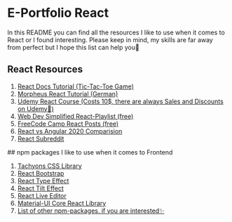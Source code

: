 # E-Portfolio React

In this README you can find all the resources I like to use when it comes to React or I found interesting. 
Please keep in mind, my skills are far away from perfect but I hope this list can help you🐝

## React Resources

<ol>
<li><a href="https://reactjs.org/tutorial/tutorial.html">React Docs Tutorial (Tic-Tac-Toe Game)</a></li>
<li><a href="https://www.youtube.com/watch?v=HCJCFV-OGnY&list=PLNmsVeXQZj7oi_Q4whC28Yp12l1I-hauk">Morpheus React Tutorial (German)</a></li>
<li><a href="https://www.udemy.com/course/complete-react-developer-zero-to-mastery/">Udemy React Course (Costs 10$, there are always Sales and Discounts on Udemy🦦)</a></li>
<li><a href="https://www.youtube.com/watch?v=1wZoGFF_oi4&list=PLZlA0Gpn_vH_NT5zPVp18nGe_W9LqBDQK">Web Dev Simplified React-Playlist (free)</a></li>
<li><a href="https://www.freecodecamp.org/news/tag/react/">FreeCode Camp React Posts (free)</a></li>
<li><a href="https://medium.com/@devathon_/react-vs-angular-2020-681339784b94">React vs Angular 2020 Comparision</a></li>
<li><a href="https://www.reddit.com/r/reactjs/">React Subreddit</a></li>
</ol>
## npm packages I like to use when it comes to Frontend

<ol>
<li><a href="https://www.npmjs.com/package/tachyons">Tachyons CSS Library</a></li>
<li><a href="https://www.npmjs.com/package/react-bootstrap">React Bootstrap</a></li>
<li><a href="https://www.npmjs.com/package/react-typist">React Type Effect</a></li>
<li><a href="https://www.npmjs.com/package/react-tilt">React Tilt Effect</a></li>
<li><a href="https://www.npmjs.com/package/react-live">React Live Editor</a></li>
<li><a href="https://www.npmjs.com/package/@material-ui/core">Material-UI Core React Library</a></li>
<li><a href="https://dev.to/manindu/a-list-of-useful-npm-packages-for-react-developers-3dhg">List of other npm-packages, if you are interested✨</a></li>
</ol>

